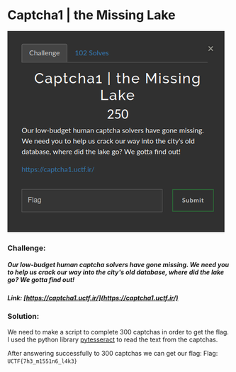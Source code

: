 # Captcha1 | the Missing Lake
![challenge](challenge.png)
### Challenge:
##### Our low-budget human captcha solvers have gone missing. We need you to help us crack our way into the city's old database, where did the lake go? We gotta find out!

##### Link: [https://captcha1.uctf.ir/](https://captcha1.uctf.ir/)

### Solution:
We need to make a script to complete 300 captchas in order to get the flag.
I used the python library [pytesseract](https://pypi.org/project/pytesseract/) to read the text from the captchas.

After answering successfully to 300 captchas we can get our flag:
Flag: ```UCTF{7h3_m1551n6_l4k3}```

